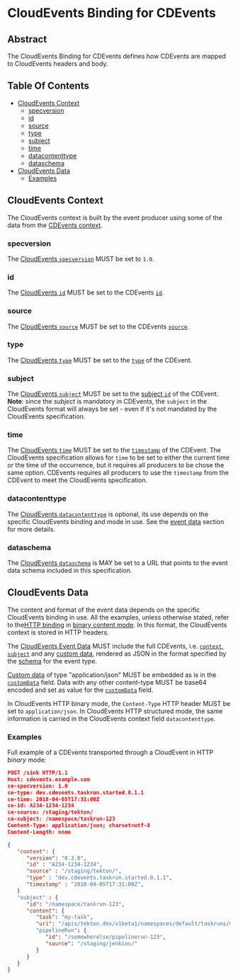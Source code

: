 <!--
---
linkTitle: "CloudEvents Binding"
weight: 100
hide_summary: true
icon: "fa-solid fa-arrow-right-arrow-left"
description: >
   CloudEvents Binding for CDEvents
---
-->
# CloudEvents Binding for CDEvents  <!-- omit in toc -->

## Abstract <!-- omit in toc -->

The CloudEvents Binding for CDEvents defines how CDEvents are mapped to CloudEvents headers and body.

## Table Of Contents <!-- omit in toc -->

<!-- toc -->
- [CloudEvents Context](#cloudevents-context)
  - [specversion](#specversion)
  - [id](#id)
  - [source](#source)
  - [type](#type)
  - [subject](#subject)
  - [time](#time)
  - [datacontenttype](#datacontenttype)
  - [dataschema](#dataschema)
- [CloudEvents Data](#cloudevents-data)
  - [Examples](#examples)
<!-- /toc -->

## CloudEvents Context

The CloudEvents context is built by the event producer using some of the data
from the [CDEvents context](spec.md#context).

### specversion

The [CloudEvents `specversion`][ce-version] MUST be set to `1.0`.

### id

The [CloudEvents `id`][ce-id] MUST be set to the CDEvents [`id`](spec.md#id).

### source

The [CloudEvents `source`][ce-source] MUST be set to the CDEvents [`source`](spec.md#source).

### type

The [CloudEvents `type`][ce-type] MUST be set to the [`type`](spec.md#type) of the CDEvent.

### subject

The [CloudEvents `subject`][ce-subject] MUST be set to the [subject `id`](spec.md#subjectid) of the CDEvent.
__Note__: since the *subject* is mandatory in CDEvents, the `subject` in the CloudEvents format will always be set - even if it's not mandated by the CloudEvents specification.

### time

The [CloudEvents `time`][ce-time] MUST be set to the [`timestamp`](spec.md#timestamp) of the CDEvent. The CloudEvents specification allows for `time` to be set to either the current time or the time of the occurrence, but it requires all producers to be chose the same option. CDEvents requires all producers to use the `timestamp` from the CDEvent to meet the CloudEvents specification.

### datacontenttype

The [CloudEvents `datacontenttype`][ce-contenttype] is optional, its use depends on the specific CloudEvents binding and mode in use. See the [event data](#cloudevents-data) section for more details.

### dataschema

The [CloudEvents `dataschema`][ce-dataschema] is MAY be set to a URL that points to the event data schema included in this specification.

## CloudEvents Data

The content and format of the event data depends on the specific CloudEvents binding in use. All the examples, unless otherwise stated, refer to the[HTTP binding][ce-http-binding] in [binary content mode][ce-binary]. In this format, the CloudEvents context is stored in HTTP headers.

The [CloudEvents Event Data][ce-eventdata] MUST include the full CDEvents, i.e.
[`context`](spec.md#cdevents-context), [`subject`](spec.md#cdevents-subject)
and any [custom data](spec.md#cdevents-custom-data), rendered as JSON in the
format specified by the [schema](./schemas/) for the event type.

[Custom data](spec.md#cdevents-custom-data) of type "application/json" MUST be
embedded as is in the [`customData`](spec.md#customdata) field. Data with any other
content-type MUST be base64 encoded and set as value for the
[`customData`](spec.md#customdata) field.

In CloudEvents HTTP binary mode, the `Content-Type` HTTP header MUST be set to `application/json`. In CloudEvents HTTP structured mode, the same information is carried in the CloudEvents context field `datacontenttype`.

### Examples

Full example of a CDEvents transported through a CloudEvent in HTTP *binary* mode:

```json
POST /sink HTTP/1.1
Host: cdevents.example.com
ce-specversion: 1.0
ce-type: dev.cdevents.taskrun.started.0.1.1
ce-time: 2018-04-05T17:31:00Z
ce-id: A234-1234-1234
ce-source: /staging/tekton/
ce-subject: /namespace/taskrun-123
Content-Type: application/json; charset=utf-8
Content-Length: nnnn

{
   "context": {
      "version": "0.3.0",
      "id" : "A234-1234-1234",
      "source" : "/staging/tekton/",
      "type" : "dev.cdevents.taskrun.started.0.1.1",
      "timestamp" : "2018-04-05T17:31:00Z",
   }
   "subject" : {
      "id": "/namespace/taskrun-123",
      "content": {
         "task": "my-task",
         "uri": "/apis/tekton.dev/v1beta1/namespaces/default/taskruns/my-taskrun-123"
         "pipelineRun": {
            "id": "/somewherelse/pipelinerun-123",
            "source": "/staging/jenkins/"
         }
      }
   }
}
```

[ce-id]: https://github.com/cloudevents/spec/blob/v1.0.2/cloudevents/spec.md#id
[ce-version]: https://github.com/cloudevents/spec/blob/v1.0.2/cloudevents/spec.md#specversion
[ce-source]: https://github.com/cloudevents/spec/blob/v1.0.2/cloudevents/spec.md#source-1
[ce-type]: https://github.com/cloudevents/spec/blob/v1.0.2/cloudevents/spec.md#type
[ce-subject]: https://github.com/cloudevents/spec/blob/v1.0.2/cloudevents/spec.md#subject
[ce-time]: https://github.com/cloudevents/spec/blob/v1.0.2/cloudevents/spec.md#time
[ce-contenttype]: https://github.com/cloudevents/spec/blob/v1.0.2/cloudevents/spec.md#datacontenttype
[ce-dataschema]: https://github.com/cloudevents/spec/blob/v1.0.2/cloudevents/spec.md#dataschema
[ce-http-binding]: https://github.com/cloudevents/spec/blob/v1.0.2/cloudevents/bindings/http-protocol-binding.md
[ce-binary]: https://github.com/cloudevents/spec/blob/v1.0.2/cloudevents/bindings/http-protocol-binding.md#31-binary-content-mode
[ce-eventdata]: https://github.com/cloudevents/spec/blob/v1.0.2/cloudevents/spec.md#event-data
